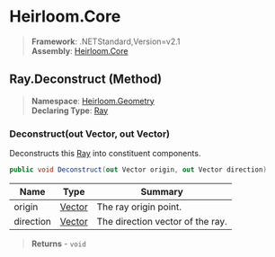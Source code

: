 # Heirloom.Core

> **Framework**: .NETStandard,Version=v2.1  
> **Assembly**: [Heirloom.Core][0]

## Ray.Deconstruct (Method)

> **Namespace**: [Heirloom.Geometry][0]  
> **Declaring Type**: [Ray][1]

### Deconstruct(out Vector, out Vector)

Deconstructs this [Ray][1] into constituent components.

```cs
public void Deconstruct(out Vector origin, out Vector direction)
```

| Name      | Type        | Summary                          |
|-----------|-------------|----------------------------------|
| origin    | [Vector][2] | The ray origin point.            |
| direction | [Vector][2] | The direction vector of the ray. |

> **Returns** - `void`

[0]: ../../../Heirloom.Core.md
[1]: ../Ray.md
[2]: ../../Heirloom/Vector.md
